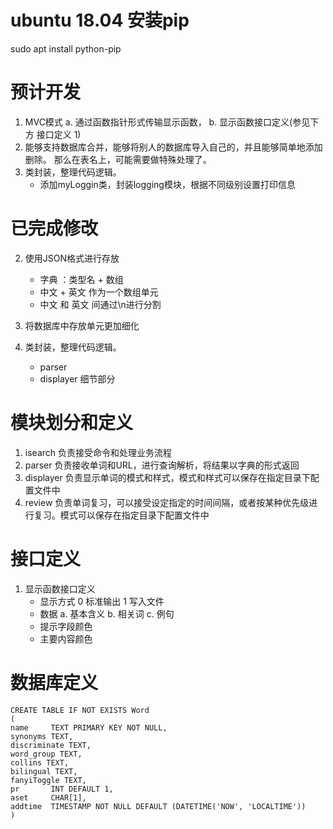 # ubuntu 18.04 安装pip
sudo apt install python-pip

# 预计开发
1. MVC模式
   a. 通过函数指针形式传输显示函数，
   b. 显示函数接口定义(参见下方 接口定义 1)
4. 能够支持数据库合并，能够将别人的数据库导入自己的，并且能够简单地添加删除。
那么在表名上，可能需要做特殊处理了。
5. 类封装，整理代码逻辑。
    - 添加myLoggin类，封装logging模块，根据不同级别设置打印信息

# 已完成修改
2. 使用JSON格式进行存放
    - 字典 ：类型名 + 数组
    - 中文 + 英文 作为一个数组单元
    - 中文 和 英文 间通过\n进行分割
3. 将数据库中存放单元更加细化

5. 类封装，整理代码逻辑。
    - parser
    - displayer 细节部分

# 模块划分和定义
1. isearch 负责接受命令和处理业务流程
2. parser 负责接收单词和URL，进行查询解析，将结果以字典的形式返回
3. displayer 负责显示单词的模式和样式，模式和样式可以保存在指定目录下配置文件中
4. review 负责单词复习，可以接受设定指定的时间间隔，或者按某种优先级进行复习。模式可以保存在指定目录下配置文件中

# 接口定义
1. 显示函数接口定义
   - 显示方式 0 标准输出 1 写入文件
   - 数据
      a. 基本含义
      b. 相关词
      c. 例句
   - 提示字段颜色
   - 主要内容颜色

# 数据库定义
```
CREATE TABLE IF NOT EXISTS Word
(
name     TEXT PRIMARY KEY NOT NULL,
synonyms TEXT,
discriminate TEXT,
word_group TEXT,
collins TEXT,
bilingual TEXT,
fanyiToggle TEXT,
pr       INT DEFAULT 1,
aset     CHAR[1],
addtime  TIMESTAMP NOT NULL DEFAULT (DATETIME('NOW', 'LOCALTIME'))
)
```

